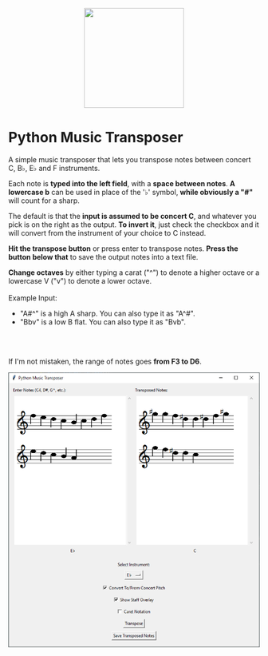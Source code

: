 <p align="center">
  <img width="200" height="200" src="https://github.com/foooooooooooooooooooooooooootw/Python-Music-Transposer/blob/main/PMT.ico?raw=true">
</p>

# Python Music Transposer
A simple music transposer that lets you transpose notes between concert C, B♭, E♭ and F instruments. 

Each note is **typed into the left field**, with a **space between notes**. **A lowercase b** can be used in place of the '♭' symbol, **while obviously a "#"** will count for a sharp. 

The default is that the **input is assumed to be concert C**, and whatever you pick is on the right as the output. **To invert it**, just check the checkbox and it will convert from the instrument of your choice to C instead. 

**Hit the transpose button** or press enter to transpose notes. **Press the button below that** to save the output notes into a text file.

**Change octaves** by either typing a carat ("^") to denote a higher octave or a lowercase V ("v") to denote a lower octave. 
<br></br>
Example Input:
<ul>
<li>"A#^" is a high A sharp. You can also type it as "A^#".</li>
<li>"Bbv" is a low B flat. You can also type it as "Bvb". </li>
</ul>
<br></br>

If I'm not mistaken, the range of notes goes **from F3 to D6**.

![Program image](https://github.com/foooooooooooooooooooooooooootw/Python-Music-Transposer/blob/main/transposer.png?raw=true)
